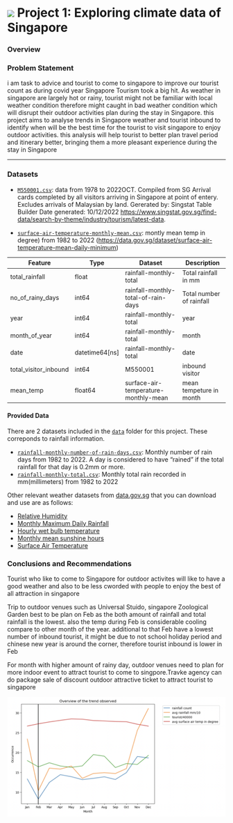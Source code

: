 # ![](https://ga-dash.s3.amazonaws.com/production/assets/logo-9f88ae6c9c3871690e33280fcf557f33.png) Project 1: Exploring climate data of Singapore

### Overview


### Problem Statement
i am task to advice and tourist to come to singapore to improve our tourist count as during covid year Singapore Tourism took a big hit. As weather in singapore are largely hot or rainy, tourist might not be familiar with local weather condition therefore might caught in bad weather condition which will disrupt their outdoor activities plan during the stay in Singapore. 
this project aims to analyse trends in Singapore weather and tourist inbound to identify when will be the best time for the tourist to visit singapore to enjoy outdoor activities. 
this analysis will help tourist to better plan travel period and itinerary better, bringing them a more pleasant experience during the stay in Singapore

---

### Datasets
* [`M550001.csv`](./data/M550001.csv): data from 1978 to 2022OCT. Compiled from SG Arrival cards completed by all visitors arriving in Singapore at point of entery. Excludes arrivals of Malaysian by land. 
Gererated by: Singstat Table Builder
Date generated: 10/12/2022
https://www.singstat.gov.sg/find-data/search-by-theme/industry/tourism/latest-data. 

* [`surface-air-temperature-monthly-mean.csv`](./data/urface-air-temperature-monthly-mean.csv): montly mean temp in degree) from 1982 to 2022
(https://data.gov.sg/dataset/surface-air-temperature-mean-daily-minimum)



|Feature|Type|Dataset|Description|
|---|---|---|---|
|total_rainfall|float|rainfall-monthly-total|Total rainfall in mm| 
|no_of_rainy_days|int64|rainfall-monthly-total-of-rain-days|Total number of rainfall|
|year|int64|rainfall-monthly-total|year| 
|month_of_year|int64|rainfall-monthly-total|month| 
|date|datetime64[ns]|rainfall-monthly-total|date| 
|total_visitor_inbound|int64|M550001|inbound visitor| 
|mean_temp|float64|surface-air-temperature-monthly-mean|mean tempeture in month| 

#### Provided Data

There are 2 datasets included in the [`data`](./data/) folder for this project. These correponds to rainfall information. 

* [`rainfall-monthly-number-of-rain-days.csv`](./data/rainfall-monthly-number-of-rain-days.csv): Monthly number of rain days from 1982 to 2022. A day is considered to have “rained” if the total rainfall for that day is 0.2mm or more.
* [`rainfall-monthly-total.csv`](./data/rainfall-monthly-total.csv): Monthly total rain recorded in mm(millimeters) from 1982 to 2022

Other relevant weather datasets from [data.gov.sg](data.gov.sg) that you can download and use are as follows:

* [Relative Humidity](https://data.gov.sg/dataset/relative-humidity-monthly-mean)
* [Monthly Maximum Daily Rainfall](https://data.gov.sg/dataset/rainfall-monthly-maximum-daily-total)
* [Hourly wet bulb temperature](https://data.gov.sg/dataset/wet-bulb-temperature-hourly)
* [Monthly mean sunshine hours](https://data.gov.sg/dataset/sunshine-duration-monthly-mean-daily-duration)
* [Surface Air Temperature](https://data.gov.sg/dataset/surface-air-temperature-mean-daily-minimum)


### Conclusions and Recommendations
Tourist who like to come to Singapore for outdoor activites will like to have a good weather and also to be less cworded with people to enjoy the best of all attraction in singapore

Trip to outdoor venues such as Universal Stuido, singapore Zoological Garden best to be plan on Feb as the both amount of rainfall and total rainfall is the lowest. also the temp during Feb is considerable cooling compare to other month of the year. additional to that Feb have a lowest number of inbound tourist, it might be due to not school holiday period and chinese new year is around the corner, therefore tourist inbound is lower in Feb

For month with higher amount of rainy day, outdoor venues need to plan for more indoor event to attract tourist to come to singpore.Travke agency can do package sale of discount outdoor attractive ticket to attract tourist to singapore





![image](./plot/overview_trend.png)
